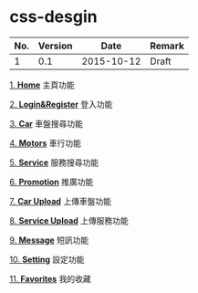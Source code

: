 # css-desgin

|No.|Version|Date|Remark|
|---|---|---|---|
|1|0.1|2015-10-12|Draft|


[1. **Home**](https://github.com/jianyew/css-desgin/blob/master/doc/home.md) 主頁功能

[2. **Login&Register**](https://github.com/jianyew/css-desgin/blob/master/doc/login&register.md) 登入功能

[3. **Car**](https://github.com/jianyew/css-desgin/blob/master/doc/car_search.md) 車盤搜尋功能

[4. **Motors**](https://github.com/jianyew/css-desgin/blob/master/doc/motors.md) 車行功能

[5. **Service**](https://github.com/jianyew/css-desgin/blob/master/doc/service.md) 服務搜尋功能

[6. **Promotion**](https://github.com/jianyew/css-desgin/blob/master/doc/promotion.md) 推廣功能

[7. **Car Upload**](https://github.com/jianyew/css-desgin/blob/master/doc/up_car.md) 上傳車盤功能

[8. **Service Upload**](https://github.com/jianyew/css-desgin/blob/master/doc/up_service.md) 上傳服務功能

[9. **Message**](https://github.com/jianyew/css-desgin/blob/master/doc/message.md) 短訊功能

[10. **Setting**](https://github.com/jianyew/css-desgin/blob/master/doc/setting.md) 設定功能

[11. **Favorites**](https://github.com/jianyew/css-desgin/blob/master/doc/favorites.md) 我的收藏

<!-- #Plan -->
